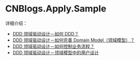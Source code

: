 # CNBlogs.Apply.Sample

详细介绍：

* [DDD 领域驱动设计－如何 DDD？](http://www.cnblogs.com/xishuai/p/how-to-implement-ddd.html)
* [DDD 领域驱动设计－如何完善 Domain Model（领域模型）？](http://www.cnblogs.com/xishuai/p/how-to-improve-domain-model.html)
* [DDD 领域驱动设计－如何控制业务流程？](http://www.cnblogs.com/xishuai/p/how-to-control-the-business-processes.html)
* [DDD 领域驱动设计－领域模型中的用户设计](http://www.cnblogs.com/xishuai/p/domain-model-with-user-design.html)

